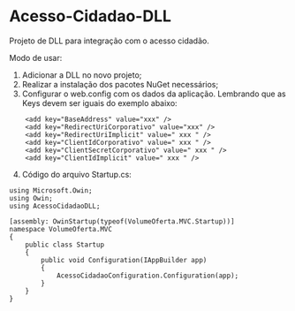 # Acesso-Cidadao-DLL
Projeto de DLL para integração com o acesso cidadão.

Modo de usar:

1. Adicionar a DLL no novo projeto;
2. Realizar a instalação dos pacotes NuGet necessários;
3. Configurar o web.config com os dados da aplicação. Lembrando que as Keys devem ser iguais do exemplo abaixo:
```
    <add key="BaseAddress" value="xxx" />
    <add key="RedirectUriCorporativo" value="xxx" />
    <add key="RedirectUriImplicit" value=" xxx " />
    <add key="ClientIdCorporativo" value=" xxx " />
    <add key="ClientSecretCorporativo" value=" xxx " />
    <add key="ClientIdImplicit" value=" xxx " />
```
4. Código do arquivo Startup.cs:
```
using Microsoft.Owin;
using Owin;
using AcessoCidadaoDLL;

[assembly: OwinStartup(typeof(VolumeOferta.MVC.Startup))]
namespace VolumeOferta.MVC
{
    public class Startup
    {
        public void Configuration(IAppBuilder app)
        {
            AcessoCidadaoConfiguration.Configuration(app);
        }
    }
}
```
